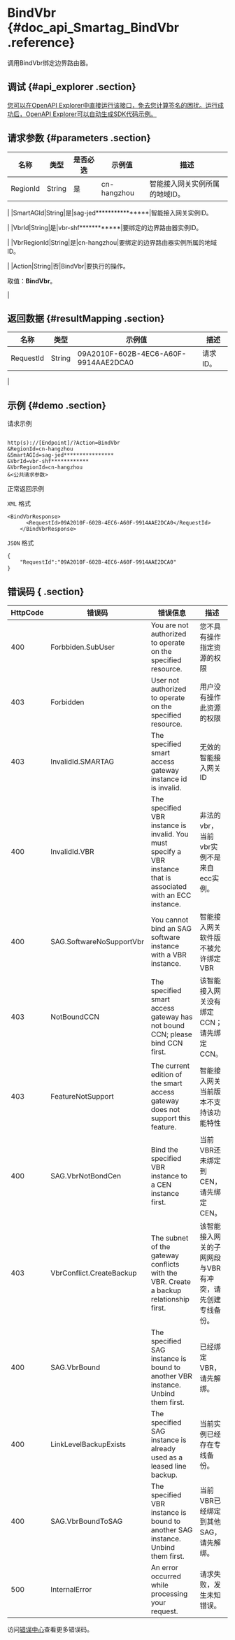 # BindVbr {#doc_api_Smartag_BindVbr .reference}

调用BindVbr绑定边界路由器。

## 调试 {#api_explorer .section}

[您可以在OpenAPI Explorer中直接运行该接口，免去您计算签名的困扰。运行成功后，OpenAPI Explorer可以自动生成SDK代码示例。](https://api.aliyun.com/#product=Smartag&api=BindVbr&type=RPC&version=2018-03-13)

## 请求参数 {#parameters .section}

|名称|类型|是否必选|示例值|描述|
|--|--|----|---|--|
|RegionId|String|是|cn-hangzhou|智能接入网关实例所属的地域ID。

 |
|SmartAGId|String|是|sag-jed\*\*\*\*\*\*\*\*\*\*\*\*\*\*\*\*|智能接入网关实例ID。

 |
|VbrId|String|是|vbr-shf\*\*\*\*\*\*\*\*\*\*\*\*|要绑定的边界路由器实例ID。

 |
|VbrRegionId|String|是|cn-hangzhou|要绑定的边界路由器实例所属的地域ID。

 |
|Action|String|否|BindVbr|要执行的操作。

 取值：**BindVbr**。

 |

## 返回数据 {#resultMapping .section}

|名称|类型|示例值|描述|
|--|--|---|--|
|RequestId|String|09A2010F-602B-4EC6-A60F-9914AAE2DCA0|请求ID。

 |

## 示例 {#demo .section}

请求示例

``` {#request_demo}

http(s)://[Endpoint]/?Action=BindVbr
&RegionId=cn-hangzhou
&SmartAGId=sag-jed****************
&VbrId=vbr-shf************
&VbrRegionId=cn-hangzhou
&<公共请求参数>

```

正常返回示例

`XML` 格式

``` {#xml_return_success_demo}
<BindVbrResponse>
	  <RequestId>09A2010F-602B-4EC6-A60F-9914AAE2DCA0</RequestId>
    </BindVbrResponse>
```

`JSON` 格式

``` {#json_return_success_demo}
{
	"RequestId":"09A2010F-602B-4EC6-A60F-9914AAE2DCA0"
}
```

## 错误码 { .section}

|HttpCode|错误码|错误信息|描述|
|--------|---|----|--|
|400|Forbbiden.SubUser|You are not authorized to operate on the specified resource.|您不具有操作指定资源的权限|
|403|Forbidden|User not authorized to operate on the specified resource.|用户没有操作此资源的权限|
|403|InvalidId.SMARTAG|The specified smart access gateway instance id is invalid.|无效的智能接入网关ID|
|400|InvalidId.VBR|The specified VBR instance is invalid. You must specify a VBR instance that is associated with an ECC instance.|非法的vbr，当前vbr实例不是来自ecc实例。|
|400|SAG.SoftwareNoSupportVbr|You cannot bind an SAG software instance with a VBR instance.|智能接入网关软件版不被允许绑定VBR|
|403|NotBoundCCN|The specified smart access gateway has not bound CCN; please bind CCN first.|该智能接入网关没有绑定CCN；请先绑定CCN。|
|403|FeatureNotSupport|The current edition of the smart access gateway does not support this feature.|智能接入网关当前版本不支持该功能特性|
|400|SAG.VbrNotBondCen|Bind the specified VBR instance to a CEN instance first.|当前VBR还未绑定到CEN，请先绑定CEN。|
|403|VbrConflict.CreateBackup|The subnet of the gateway conflicts with the VBR. Create a backup relationship first.|该智能接入网关的子网网段与VBR有冲突，请先创建专线备份。|
|400|SAG.VbrBound|The specified SAG instance is bound to another VBR instance. Unbind them first.|已经绑定VBR，请先解绑。|
|400|LinkLevelBackupExists|The specified SAG instance is already used as a leased line backup.|当前实例已经存在专线备份。|
|400|SAG.VbrBoundToSAG|The specified VBR instance is bound to another SAG instance. Unbind them first.|当前VBR已经绑定到其他SAG，请先解绑。|
|500|InternalError|An error occurred while processing your request.|请求失败，发生未知错误。|

访问[错误中心](https://error-center.aliyun.com/status/product/Smartag)查看更多错误码。

